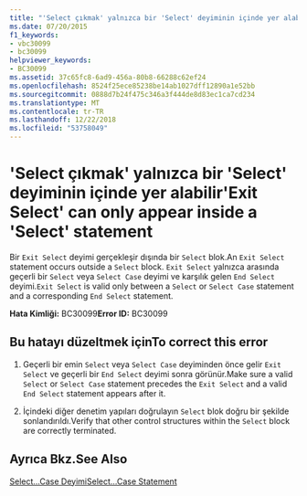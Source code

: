 ```yaml
---
title: "'Select çıkmak' yalnızca bir 'Select' deyiminin içinde yer alabilir"
ms.date: 07/20/2015
f1_keywords:
- vbc30099
- bc30099
helpviewer_keywords:
- BC30099
ms.assetid: 37c65fc8-6ad9-456a-80b8-66288c62ef24
ms.openlocfilehash: 8524f25ece85238be14ab1027dff12890a1e52bb
ms.sourcegitcommit: 0888d7b24f475c346a3f444de8d83ec1ca7cd234
ms.translationtype: MT
ms.contentlocale: tr-TR
ms.lasthandoff: 12/22/2018
ms.locfileid: "53758049"
---
```

# <a name="exit-select-can-only-appear-inside-a-select-statement"></a><span data-ttu-id="86da7-102">'Select çıkmak' yalnızca bir 'Select' deyiminin içinde yer alabilir</span><span class="sxs-lookup"><span data-stu-id="86da7-102">'Exit Select' can only appear inside a 'Select' statement</span></span>
<span data-ttu-id="86da7-103">Bir `Exit Select` deyimi gerçekleşir dışında bir `Select` blok.</span><span class="sxs-lookup"><span data-stu-id="86da7-103">An `Exit Select` statement occurs outside a `Select` block.</span></span> <span data-ttu-id="86da7-104">`Exit Select` yalnızca arasında geçerli bir `Select` veya `Select Case` deyimi ve karşılık gelen `End Select` deyimi.</span><span class="sxs-lookup"><span data-stu-id="86da7-104">`Exit Select` is valid only between a `Select` or `Select Case` statement and a corresponding `End Select` statement.</span></span>  
  
 <span data-ttu-id="86da7-105">**Hata Kimliği:** BC30099</span><span class="sxs-lookup"><span data-stu-id="86da7-105">**Error ID:** BC30099</span></span>  
  
## <a name="to-correct-this-error"></a><span data-ttu-id="86da7-106">Bu hatayı düzeltmek için</span><span class="sxs-lookup"><span data-stu-id="86da7-106">To correct this error</span></span>  
  
1.  <span data-ttu-id="86da7-107">Geçerli bir emin `Select` veya `Select Case` deyiminden önce gelir `Exit Select` ve geçerli bir `End Select` deyimi sonra görünür.</span><span class="sxs-lookup"><span data-stu-id="86da7-107">Make sure a valid `Select` or `Select Case` statement precedes the `Exit Select` and a valid `End Select` statement appears after it.</span></span>  
  
2.  <span data-ttu-id="86da7-108">İçindeki diğer denetim yapıları doğrulayın `Select` blok doğru bir şekilde sonlandırıldı.</span><span class="sxs-lookup"><span data-stu-id="86da7-108">Verify that other control structures within the `Select` block are correctly terminated.</span></span>  
  
## <a name="see-also"></a><span data-ttu-id="86da7-109">Ayrıca Bkz.</span><span class="sxs-lookup"><span data-stu-id="86da7-109">See Also</span></span>  
 [<span data-ttu-id="86da7-110">Select...Case Deyimi</span><span class="sxs-lookup"><span data-stu-id="86da7-110">Select...Case Statement</span></span>](../../visual-basic/language-reference/statements/select-case-statement.md)
